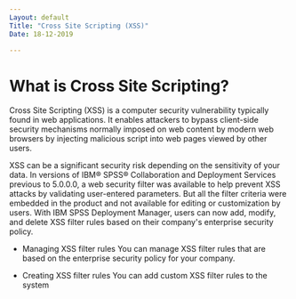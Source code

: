 ```yaml
---
Layout: default
Title: "Cross Site Scripting (XSS)"
Date: 18-12-2019

---
```


# What is Cross Site Scripting?

Cross Site Scripting (XSS) is a computer security vulnerability typically found in web applications. It enables attackers to bypass client-side security mechanisms normally imposed on web content by modern web browsers by injecting malicious script into web pages viewed by other users.

XSS can be a significant security risk depending on the sensitivity of your data. In versions of IBM® SPSS® Collaboration and Deployment Services previous to 5.0.0.0, a web security filter was available to help prevent XSS attacks by validating user-entered parameters. But all the filter criteria were embedded in the product and not available for editing or customization by users. With IBM SPSS Deployment Manager, users can now add, modify, and delete XSS filter rules based on their company's enterprise security policy.

- Managing XSS filter rules
You can manage XSS filter rules that are based on the enterprise security policy for your company.

- Creating XSS filter rules
You can add custom XSS filter rules to the system